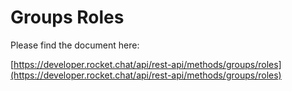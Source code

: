# Groups Roles

Please find the document here: 

[https://developer.rocket.chat/api/rest-api/methods/groups/roles](https://developer.rocket.chat/api/rest-api/methods/groups/roles)

